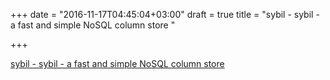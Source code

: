 +++
date = "2016-11-17T04:45:04+03:00"
draft = true
title = "sybil - sybil - a fast and simple NoSQL column store "

+++

<p><a href="https://t.co/kbzReCCJL5">sybil - sybil - a fast and simple NoSQL column store </a></p>
